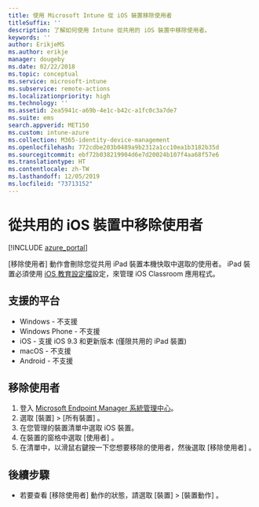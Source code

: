 ```yaml
---
title: 使用 Microsoft Intune 從 iOS 裝置移除使用者
titleSuffix: ''
description: 了解如何使用 Intune 從共用的 iOS 裝置中移除使用者。
keywords: ''
author: ErikjeMS
ms.author: erikje
manager: dougeby
ms.date: 02/22/2018
ms.topic: conceptual
ms.service: microsoft-intune
ms.subservice: remote-actions
ms.localizationpriority: high
ms.technology: ''
ms.assetid: 2ea5941c-a69b-4e1c-b42c-a1fc0c3a7de7
ms.suite: ems
search.appverid: MET150
ms.custom: intune-azure
ms.collection: M365-identity-device-management
ms.openlocfilehash: 772cdbe203b0489a9b2312a1cc10ea1b3182b35d
ms.sourcegitcommit: ebf72b038219904d6e7d20024b107f4aa68f57e6
ms.translationtype: HT
ms.contentlocale: zh-TW
ms.lasthandoff: 12/05/2019
ms.locfileid: "73713152"
---
```

# <a name="remove-a-user-from-a-shared-ios-device"></a>從共用的 iOS 裝置中移除使用者


[!INCLUDE [azure_portal](../includes/azure_portal.md)]

[移除使用者]  動作會刪除您從共用 iPad 裝置本機快取中選取的使用者。 iPad 裝置必須使用 [iOS 教育設定檔](../fundamentals/education-settings-configure-ios.md)設定，來管理 iOS Classroom 應用程式。 

## <a name="supported-platforms"></a>支援的平台

- Windows - 不支援
- Windows Phone - 不支援
- iOS - 支援 iOS 9.3 和更新版本 (僅限共用的 iPad 裝置)
- macOS - 不支援
- Android - 不支援

## <a name="remove-a-user"></a>移除使用者

1. 登入 [Microsoft Endpoint Manager 系統管理中心](https://go.microsoft.com/fwlink/?linkid=2109431)。
2. 選取 [裝置]   > [所有裝置]  。
3. 在您管理的裝置清單中選取 iOS 裝置。
4. 在裝置的窗格中選取 [使用者]  。
5. 在清單中，以滑鼠右鍵按一下您想要移除的使用者，然後選取 [移除使用者]  。

## <a name="next-steps"></a>後續步驟

- 若要查看 [移除使用者]  動作的狀態，請選取 [裝置]   > [裝置動作]  。
